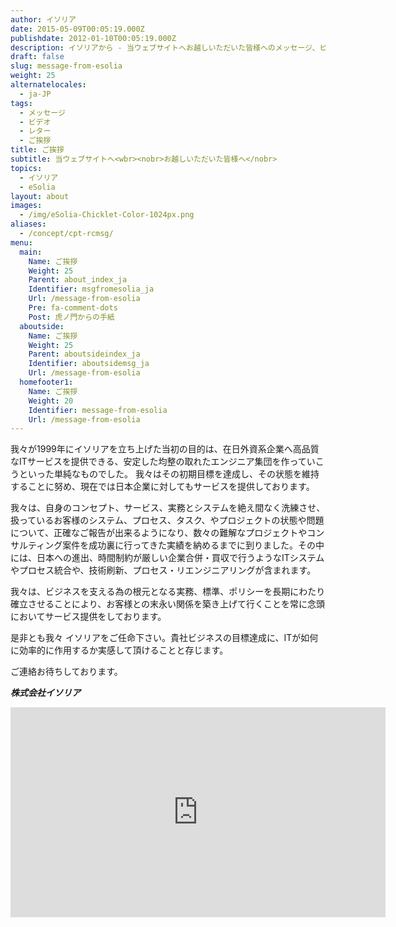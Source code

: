 ```yaml
---
author: イソリア
date: 2015-05-09T00:05:19.000Z
publishdate: 2012-01-10T00:05:19.000Z
description: イソリアから - 当ウェブサイトへお越しいただいた皆様へのメッセージ、ビデオ紹介
draft: false
slug: message-from-esolia
weight: 25
alternatelocales:
  - ja-JP
tags:
  - メッセージ
  - ビデオ
  - レター
  - ご挨拶
title: ご挨拶
subtitle: 当ウェブサイトへ<wbr><nobr>お越しいただいた皆様へ</nobr>
topics:
  - イソリア
  - eSolia
layout: about
images:
  - /img/eSolia-Chicklet-Color-1024px.png
aliases:
  - /concept/cpt-rcmsg/
menu:
  main:
    Name: ご挨拶
    Weight: 25
    Parent: about_index_ja
    Identifier: msgfromesolia_ja
    Url: /message-from-esolia
    Pre: fa-comment-dots
    Post: 虎ノ門からの手紙
  aboutside:
    Name: ご挨拶
    Weight: 25
    Parent: aboutsideindex_ja
    Identifier: aboutsidemsg_ja
    Url: /message-from-esolia
  homefooter1:
    Name: ご挨拶
    Weight: 20
    Identifier: message-from-esolia
    Url: /message-from-esolia
---
```


我々が1999年にイソリアを立ち上げた当初の目的は、在日外資系企業へ高品質なITサービスを提供できる、安定した均整の取れたエンジニア集団を作っていこうといった単純なものでした。 我々はその初期目標を達成し、その状態を維持することに努め、現在では日本企業に対してもサービスを提供しております。

我々は、自身のコンセプト、サービス、実務とシステムを絶え間なく洗練させ、扱っているお客様のシステム、プロセス、タスク、やプロジェクトの状態や問題について、正確なご報告が出来るようになり、数々の難解なプロジェクトやコンサルティング案件を成功裏に行ってきた実績を納めるまでに到りました。その中には、日本への進出、時間制約が厳しい企業合併・買収で行うようなITシステムやプロセス統合や、技術刷新、プロセス・リエンジニアリングが含まれます。

我々は、ビジネスを支える為の根元となる実務、標準、ポリシーを長期にわたり確立させることにより、お客様との末永い関係を築き上げて行くことを常に念頭においてサービス提供をしております。

是非とも我々 イソリアをご任命下さい。貴社ビジネスの目標達成に、ITが如何に効率的に作用するか実感して頂けることと存じます。

ご連絡お待ちしております。

**_株式会社イソリア_**  

<iframe src="https://player.vimeo.com/video/78135284" width="600" height="336" frameborder="0" webkitallowfullscreen mozallowfullscreen allowfullscreen></iframe>
